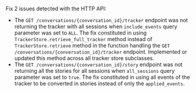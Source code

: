 Fix 2 issues detected with the HTTP API:
- The `GET /conversations/{conversation_id}/tracker` endpoint was not returning the tracker with all sessions when `include_events` query parameter was set to `ALL`.
The fix constituted in using `TrackerStore.retrieve_full_tracker` method instead of `TrackerStore.retrieve` method in the function handling the `GET /conversations/{conversation_id}/tracker` endpoint.
Implemented or updated this method across all tracker store subclasses.
- The `GET /conversations/{conversation_id}/story` endpoint was not returning all the stories for all sessions when `all_sessions` query parameter was set to `true`.
The fix constituted in using all events of the tracker to be converted in stories instead of only the `applied_events`.
